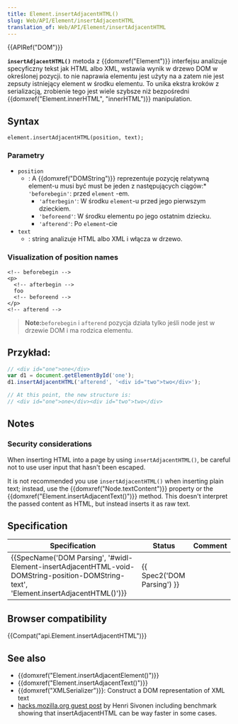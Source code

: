 ```yaml
---
title: Element.insertAdjacentHTML()
slug: Web/API/Element/insertAdjacentHTML
translation_of: Web/API/Element/insertAdjacentHTML
---
```

{{APIRef("DOM")}}

**`insertAdjacentHTML()`** metoda z {{domxref("Element")}} interfejsu analizuje specyficzny tekst jak HTML albo XML, wstawia wynik w drzewo DOM w określonej pozycji. to nie naprawia elementu jest użyty na a zatem nie jest zepsuty istniejący element w środku elementu. To unika ekstra kroków z serializacją, zrobienie tego jest wiele szybsze niż bezpośredni {{domxref("Element.innerHTML", "innerHTML")}} manipulation.

## Syntax

    element.insertAdjacentHTML(position, text);

### Parametry

- `position`
  - : A {{domxref("DOMString")}} reprezentuje pozycję relatywną element-u musi być must be jeden z następujących ciągów:\* `'beforebegin'`: przed `element` -em.
    - `'afterbegin'`: W środku `element`-u przed jego pierwszym dzieckiem.
    - `'beforeend'`: W środku elementu po jego ostatnim dziecku.
    - `'afterend'`: Po `element`-cie
- `text`
  - : string analizuje HTML albo XML i włącza w drzewo.

### Visualization of position names

    <!-- beforebegin -->
    <p>
      <!-- afterbegin -->
      foo
      <!-- beforeend -->
    </p>
    <!-- afterend -->

> **Note:**`beforebegin` i `afterend` pozycja działa tylko jeśli node jest w drzewie DOM i ma rodzica elementu.

## Przykład:

```js
// <div id="one">one</div>
var d1 = document.getElementById('one');
d1.insertAdjacentHTML('afterend', '<div id="two">two</div>');

// At this point, the new structure is:
// <div id="one">one</div><div id="two">two</div>
```

## Notes

### Security considerations

When inserting HTML into a page by using `insertAdjacentHTML()`, be careful not to use user input that hasn't been escaped.

It is not recommended you use `insertAdjacentHTML()` when inserting plain text; instead, use the {{domxref("Node.textContent")}} property or the {{domxref("Element.insertAdjacentText()")}} method. This doesn't interpret the passed content as HTML, but instead inserts it as raw text.

## Specification

| Specification                                                                                                                                                                        | Status                               | Comment |
| ------------------------------------------------------------------------------------------------------------------------------------------------------------------------------------ | ------------------------------------ | ------- |
| {{SpecName('DOM Parsing', '#widl-Element-insertAdjacentHTML-void-DOMString-position-DOMString-text', 'Element.insertAdjacentHTML()')}} | {{ Spec2('DOM Parsing') }} |         |

## Browser compatibility

{{Compat("api.Element.insertAdjacentHTML")}}

## See also

- {{domxref("Element.insertAdjacentElement()")}}
- {{domxref("Element.insertAdjacentText()")}}
- {{domxref("XMLSerializer")}}: Construct a DOM representation of XML text
- [hacks.mozilla.org guest post](https://hacks.mozilla.org/2011/11/insertadjacenthtml-enables-faster-html-snippet-injection/) by Henri Sivonen including benchmark showing that insertAdjacentHTML can be way faster in some cases.
